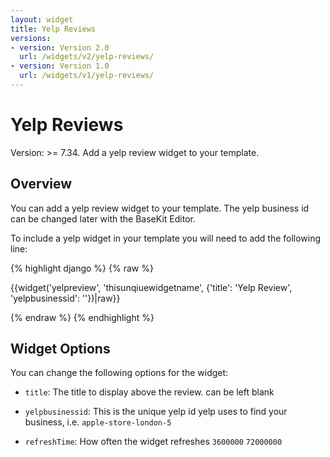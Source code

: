 ```yaml
---
layout: widget
title: Yelp Reviews
versions:
- version: Version 2.0
  url: /widgets/v2/yelp-reviews/
- version: Version 1.0
  url: /widgets/v1/yelp-reviews/
---
```


# Yelp Reviews

Version: >= 7.34. Add a yelp review widget to your template.

## Overview

You can add a yelp review widget to your template. The yelp business id can be changed later with the BaseKit Editor.

To include a yelp widget in your template you will need to add the following line:

{% highlight django %}
{% raw %}

  {{widget('yelpreview', 'thisunqiuewidgetname', {'title': 'Yelp Review', 'yelpbusinessid': ''})|raw}}

{% endraw %}
{% endhighlight %}

## Widget Options

You can change the following options for the widget:

* ```title```: The title to display above the review. can be left blank

* ```yelpbusinessid```: This is the unique yelp id yelp uses to find your business, i.e. ```apple-store-london-5```

* ```refreshTime```: How often the widget refreshes ```3600000``` ```72000000```
